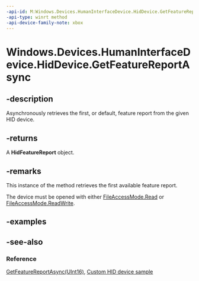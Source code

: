 ```yaml
---
-api-id: M:Windows.Devices.HumanInterfaceDevice.HidDevice.GetFeatureReportAsync
-api-type: winrt method
-api-device-family-note: xbox
---
```


<!-- Method syntax
public Windows.Foundation.IAsyncOperation<Windows.Devices.HumanInterfaceDevice.HidFeatureReport> GetFeatureReportAsync()
-->

# Windows.Devices.HumanInterfaceDevice.HidDevice.GetFeatureReportAsync

## -description
Asynchronously retrieves the first, or default, feature report from the given HID device.

## -returns
A **HidFeatureReport** object.

## -remarks
This instance of the method retrieves the first available feature report.

The device must be opened with either [FileAccessMode.Read](../windows.storage/fileaccessmode.md) or [FileAccessMode.ReadWrite](../windows.storage/fileaccessmode.md).

## -examples

## -see-also

### Reference

[GetFeatureReportAsync(UInt16)](hiddevice_getfeaturereportasync_1194285243.md), [Custom HID device sample](https://github.com/Microsoft/Windows-universal-samples/tree/6370138b150ca8a34ff86de376ab6408c5587f5d/Samples/CustomHidDeviceAccess)
